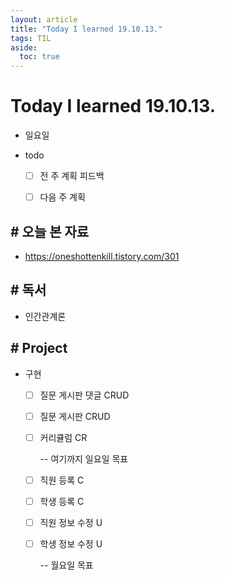 ```yaml
---
layout: article
title: "Today I learned 19.10.13."
tags: TIL
aside:
  toc: true
---
```


# Today I learned 19.10.13.
- 일요일
- todo

  - [ ] 전 주 계획 피드백
  - [ ] 다음 주 계획 



## # 오늘 본 자료

-  https://oneshottenkill.tistory.com/301 





## # 독서

- 인간관계론

  


## # Project

- 구현

  - [ ] 질문 게시판 댓글 CRUD

  - [ ] 질문 게시판 CRUD

  - [ ] 커리큘럼 CR

    -- 여기까지 일요일 목표

  - [ ] 직원 등록 C

  - [ ] 학생 등록 C

  - [ ] 직원 정보 수정 U

  - [ ] 학생 정보 수정 U

    -- 월요일 목표